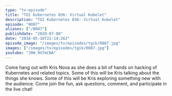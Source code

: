 ```yaml
---
type: "tv-episode"
title: "TGI Kubernetes 036: Virtual Kubelet"
description: "TGI Kubernetes 036: Virtual Kubelet"
episode: "0087"
aliases: ["/0087"]
publishdate: "2020-07-08"
date: "2018-05-18T22:14:26Z"
episode_image: "/images/tv/episodes/tgik/0087.jpg"
images: ["/images/tv/episodes/tgik/0087.jpg"]
youtube: "J8W_9GTmCNA"
---
```


Come hang out with Kris Nova as she does a bit of hands on hacking of Kubernetes and related topics. Some of this will be Kris talking about the things she knows. Some of this will be Kris exploring something new with the audience. Come join the fun, ask questions, comment, and participate in the live chat!
